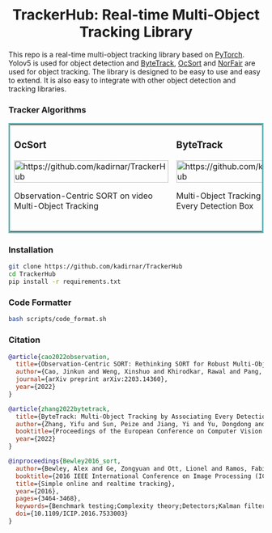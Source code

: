 <div align="center">
<h1>
  TrackerHub: Real-time Multi-Object Tracking Library 
</h1>
</div>

This repo is a real-time multi-object tracking library based on [PyTorch](https://pytorch.org/). Yolov5 is used for object detection and [ByteTrack](https://github.com/ifzhang/ByteTrack), [OcSort](https://github.com/noahcao/OC_SORT) and [NorFair](https://github.com/tryolabs/norfair) are used for object tracking. The library is designed to be easy to use and easy to extend. It is also easy to integrate with other object detection and tracking libraries.


### Tracker Algorithms
<table bordercolor="#66b2b2">
  <tr>
    <td width="25%" valign="top">
      <h3>OcSort </h3>
        <a target="_blank" href="docs/oc_sort">
            <img src="docs/oc_sort/ocsort_demo.gif" width="100%" alt="https://github.com/kadirnar/TrackerHub"/>
        </a>
        <p>Observation-Centric SORT on video Multi-Object Tracking</p>
    </td>
    <td width="25%" valign="top">
      <h3>ByteTrack </h3>
        <a target="_blank" href="docs/byte_sort">
            <img src="docs/byte_track/bytetrack_demo.gif" width="100%" alt="https://github.com/kadirnar/TrackerHub"/>
        </a>
        <p>Multi-Object Tracking by Associating Every Detection Box</p>
    </td>
    <td width="25%" valign="top">
      <h3>NorFair </h3>
        <a target="_blank" href="docs/norfair_track">
            <img src="docs/norfair_track/norfair_demo.gif" width="100%" alt="https://github.com/kadirnar/TrackerHub"/>
        </a>
        <p>Norfair is a customizable lightweight Python library for real-time multi-object tracking.</p>
    </td>
    <td width="25%" valign="top">
      <h3>Sort </h3>
        <a target="_blank" href="docs/sort_track">
            <img src="docs/sort_track/sort_demo.gif" width="100%" alt="https://github.com/kadirnar/TrackerHub"/>
        </a>
        <p>A simple online and realtime tracking algorithm for 2D multiple object tracking in video sequences.</p>
    </td>
  </tr>
</table>

### Installation 
```bash
git clone https://github.com/kadirnar/TrackerHub
cd TrackerHub
pip install -r requirements.txt
```
### Code Formatter
```bash
bash scripts/code_format.sh
```
### Citation
```bibtex
@article{cao2022observation,
  title={Observation-Centric SORT: Rethinking SORT for Robust Multi-Object Tracking},
  author={Cao, Jinkun and Weng, Xinshuo and Khirodkar, Rawal and Pang, Jiangmiao and Kitani, Kris},
  journal={arXiv preprint arXiv:2203.14360},
  year={2022}
}
```
```bibtex
@article{zhang2022bytetrack,
  title={ByteTrack: Multi-Object Tracking by Associating Every Detection Box},
  author={Zhang, Yifu and Sun, Peize and Jiang, Yi and Yu, Dongdong and Weng, Fucheng and Yuan, Zehuan and Luo, Ping and Liu, Wenyu and Wang, Xinggang},
  booktitle={Proceedings of the European Conference on Computer Vision (ECCV)},
  year={2022}
}
```
```bibtex
@inproceedings{Bewley2016_sort,
  author={Bewley, Alex and Ge, Zongyuan and Ott, Lionel and Ramos, Fabio and Upcroft, Ben},
  booktitle={2016 IEEE International Conference on Image Processing (ICIP)},
  title={Simple online and realtime tracking},
  year={2016},
  pages={3464-3468},
  keywords={Benchmark testing;Complexity theory;Detectors;Kalman filters;Target tracking;Visualization;Computer Vision;Data Association;Detection;Multiple Object Tracking},
  doi={10.1109/ICIP.2016.7533003}
}
```